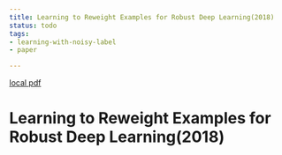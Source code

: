```yaml
---
title: Learning to Reweight Examples for Robust Deep Learning(2018)
status: todo
tags:
- learning-with-noisy-label
- paper

---
```


[local pdf](../../../pdfs/2018-Learning%20to%20Reweight%20Examples%20for%20Robust%20Deep%20Learning.pdf)

# Learning to Reweight Examples for Robust Deep Learning(2018)
